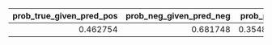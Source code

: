|   prob_true_given_pred_pos |   prob_neg_given_pred_neg |   prob_pos |   prob_neg |   num_obs |   num_pos |   num_neg |   num_pred_pos |   num_pred_neg |   num_true_pos_and_pred_pos |   num_true_neg_and_pred_neg |
|---------------------------:|--------------------------:|-----------:|-----------:|----------:|----------:|----------:|---------------:|---------------:|----------------------------:|----------------------------:|
|                   0.462754 |                  0.681748 |   0.354894 |   0.645106 |      1747 |       620 |      1127 |            443 |           1304 |                         205 |                         889 |